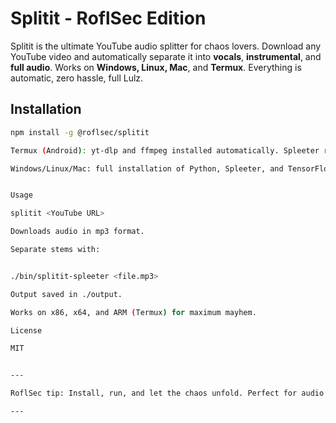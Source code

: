 # Splitit - RoflSec Edition

Splitit is the ultimate YouTube audio splitter for chaos lovers. Download any YouTube video and automatically separate it into **vocals**, **instrumental**, and **full audio**. Works on **Windows, Linux, Mac**, and **Termux**. Everything is automatic, zero hassle, full Lulz.

## Installation

```bash
npm install -g @roflsec/splitit

Termux (Android): yt-dlp and ffmpeg installed automatically. Spleeter requires Python <=3.10 in Proot Debian. Interactive prompt guides installation.

Windows/Linux/Mac: full installation of Python, Spleeter, and TensorFlow CPU.


Usage

splitit <YouTube URL>

Downloads audio in mp3 format.

Separate stems with:


./bin/splitit-spleeter <file.mp3>

Output saved in ./output.

Works on x86, x64, and ARM (Termux) for maximum mayhem.

License

MIT


---

RoflSec tip: Install, run, and let the chaos unfold. Perfect for audio hackers, music magicians, or anyone who loves Lulz.

---
